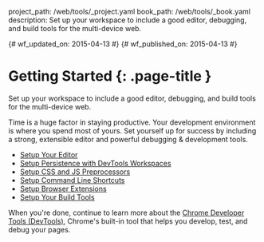 project_path: /web/tools/_project.yaml
book_path: /web/tools/_book.yaml
description: Set up your workspace to include a good editor, debugging, and build tools for the multi-device web.

{# wf_updated_on: 2015-04-13 #}
{# wf_published_on: 2015-04-13 #}

# Getting Started {: .page-title }

Set up your workspace to include a good editor, debugging, and build tools for the multi-device web.

Time is a huge factor in staying productive. Your development environment is where you spend most of yours. Set yourself up for success by including a strong, extensible editor and powerful debugging & development tools.

* [Setup Your Editor](setup-editor)
* [Setup Persistence with DevTools Workspaces](setup-workflow)
* [Setup CSS and JS Preprocessors](setup-preprocessors)
* [Setup Command Line Shortcuts](setup-shortcuts)
* [Setup Browser Extensions](setup-extensions)
* [Setup Your Build Tools](setup-buildtools)

When you're done, continue to learn more about the [Chrome Developer Tools (DevTools)](/web/tools/chrome-devtools), Chrome's built-in tool that helps you develop, test, and debug your pages.
